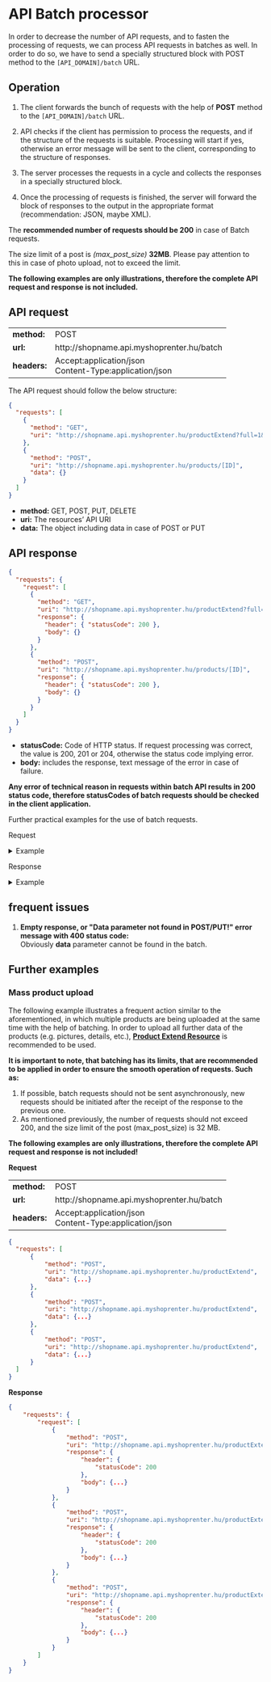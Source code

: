 # API Batch processor

In order to decrease the number of API requests, and to fasten the processing of requests, we can process API requests in batches as well. In order to do so, we have to send a specially structured block with POST method to the `[API_DOMAIN]/batch` URL.

## Operation

1. The client forwards the bunch of requests with the help of **POST** method to the `[API_DOMAIN]/batch` URL.

2. API checks if the client has permission to process the requests, and if the structure of the requests is suitable. Processing will start if yes, otherwise an error message will be sent to the client, corresponding to the structure of responses.

3. The server processes the requests in a cycle and collects the responses in a specially structured block.

4. Once the processing of requests is finished, the server will forward the block of responses to the output in the appropriate format (recommendation: JSON, maybe XML).

The **recommended number of requests should be 200** in case of Batch requests.

The size limit of a post is *(max_post_size)* **32MB**. Please pay attention to this in case of photo upload, not to exceed the limit.

**The following examples are only illustrations, therefore the complete API request and response is not included.**

## API request

<table>
  <tr>
    <td><b>method:</b></td>
    <td>POST</td>
  </tr>
  <tr>
    <td><b>url:</b></td>
    <td>http://shopname.api.myshoprenter.hu/batch</td>
  </tr>
  <tr>
    <td><b>headers:</b></td>
    <td>
        Accept:application/json<br>
        Content-Type:application/json
    </td>
  </tr>
</table>

The API request should follow the below structure:

```json
{
  "requests": [
    {
      "method": "GET",
      "uri": "http://shopname.api.myshoprenter.hu/productExtend?full=1&limit=200&page=0"
    },
    {
      "method": "POST",
      "uri": "http://shopname.api.myshoprenter.hu/products/[ID]",
      "data": {}
    }
  ]
}
```

- **method:** GET, POST, PUT, DELETE
- **uri:** The resources’  API URI
- **data:** The object including data in case of POST or PUT

## API response

```json
{
  "requests": {
    "request": [
      {
        "method": "GET",
        "uri": "http://shopname.api.myshoprenter.hu/productExtend?full=1&limit=200&page=0",
        "response": {
          "header": { "statusCode": 200 },
          "body": {}
        }
      },
      {
        "method": "POST",
        "uri": "http://shopname.api.myshoprenter.hu/products/[ID]",
        "response": {
          "header": { "statusCode": 200 },
          "body": {}
        }
      }
    ]
  }
}
```
- **statusCode:** Code of HTTP status. If request processing was correct, the value is 200, 201 or 204, otherwise the status code implying error.
- **body:** includes the response, text message of the error in case of failure.

**Any error of technical reason in requests within batch API results in 200 status code, therefore statusCodes of batch requests should be checked in the client application.**

Further practical examples for the use of batch requests.

Request

<details class="example-dropdown"><summary>Example</summary>
<p>

```php
Array(
    [requests] => Array(
        [0] => Array(
            [method] => GET
            [uri] => http://shopname.api.myshoprenter.hu/categories/Y2F0ZWdvcnktY2F0ZWdvcnlfaWQ9MTg=
        )
        [1] => Array(
            [method] => DELETE
            [uri] => http://shopname.api.myshoprenter.hu/categories/Y2F0ZWdvcnktY2F0ZWdvcnlfaWQ9MTg=
        )
        [2] => Array(
            [method] => PUT
            [uri] => http://shopname.api.myshoprenter.hu/categories/Y2F0ZWdvcnktY2F0ZWdvcnlfaWQ9MTg=
            [data] => Array(
                [picture] => /data/cukorbetegek.JPG
                [sortOrder] => 2
                [status] => 1
                [multiplier] => 1.00000
                [productsStatus] => 1
                [groupCode] =>
                [parentCategory] => Array(
                    [id] => Y2F0ZWdvcnktY2F0ZWdvcnlfaWQ9NTM=
                )

                [centralCategory] => Array(
                    [id] => Y2F0ZWdvcnktY2F0ZWdvcnlfaWQ9MTg=
                )
            )
        )
        [3] => Array(
            [method] => POST
            [uri] => http://shopname.api.myshoprenter.hu/categories/Y2F0ZWdvcnktY2F0ZWdvcnlfaWQ9MTg=
            [data] => Array(
                [status] => 0
            )
        )
        [4] => Array(
            [method] => GET
            [uri] => http://shopname.api.myshoprenter.hu/category/Y2F0ZWdvcnktY2F0ZWdvcnlfaWQ9MTg=
        )
    )
)
```

</p>
</details>

Response

<details class="example-dropdown"><summary>Example</summary>
<p>

```xml
<response>
     <requests>
         <request>
             <method><![CDATA[GET]]></method>
             <uri><![CDATA[http://shopname.api.myshoprenter.hu/categories/Y2F0ZWdvcnktY2F0ZWdvcnlfaWQ9MTg=]]></uri>
             <response>
                 <header>
                     <statusCode>200</statusCode>
                 </header>
                 <body>
                     <href><![CDATA[http://shopname.api.myshoprenter.hu/categories/Y2F0ZWdvcnktY2F0ZWdvcnlfaWQ9MTg=]]></href>
                     <id><![CDATA[Y2F0ZWdvcnktY2F0ZWdvcnlfaWQ9MTg=]]></id>
                     <innerId><![CDATA[18]]></innerId>
                     <picture><![CDATA[/data/cukorbetegek.JPG]]></picture>
                     <sortOrder><![CDATA[2]]></sortOrder>
                     <status><![CDATA[0]]></status>
                     <multiplier><![CDATA[1.00000]]></multiplier>
                     <productsStatus><![CDATA[1]]></productsStatus>
                     <groupCode/>
                     <dateCreated><![CDATA[2014-09-15T15:32:02]]></dateCreated>
                     <dateUpdated><![CDATA[2014-09-15T15:32:02]]></dateUpdated>
                     <parentCategory>
                         <href><![CDATA[http://shopname.api.myshoprenter.hu/categories/Y2F0ZWdvcnktY2F0ZWdvcnlfaWQ9NTM=]]></href>
                     </parentCategory>
                     <centralCategory>
                         <href><![CDATA[http://shopname.api.myshoprenter.hu/categories/Y2F0ZWdvcnktY2F0ZWdvcnlfaWQ9MTg=]]></href>
                     </centralCategory>
                     <categoryDescriptions>
                         <href><![CDATA[http://shopname.api.myshoprenter.hu/categoryDescriptions?categoryId=Y2F0ZWdvcnktY2F0ZWdvcnlfaWQ9MTg=]]></href>
                     </categoryDescriptions>
                     <categoryCustomerGroupRelations>
                         <href><![CDATA[http://shopname.api.myshoprenter.hu/categoryCustomerGroupRelations?categoryId=Y2F0ZWdvcnktY2F0ZWdvcnlfaWQ9MTg=]]></href>
                     </categoryCustomerGroupRelations>
                     <customerGroups>
                         <href><![CDATA[http://shopname.api.myshoprenter.hu/categories/Y2F0ZWdvcnktY2F0ZWdvcnlfaWQ9MTg=/customerGroups]]></href>
                     </customerGroups>
                 </body>
             </response>
         </request>
         <request>
             <method><![CDATA[DELETE]]></method>
             <uri><![CDATA[http://shopname.api.myshoprenter.hu/categories/Y2F0ZWdvcnktY2F0ZWdvcnlfaWQ9MTg=]]></uri>
             <response>
                 <header>
                     <statusCode>200</statusCode>
                 </header>
                 <body/>
             </response>
         </request>
         <request>
             <method><![CDATA[PUT]]></method>
             <uri><![CDATA[http://shopname.api.myshoprenter.hu/categories/Y2F0ZWdvcnktY2F0ZWdvcnlfaWQ9MTg=]]></uri>
             <response>
                 <header>
                     <statusCode>200</statusCode>
                 </header>
                 <body>
                     <href><![CDATA[http://shopname.api.myshoprenter.hu/categories/Y2F0ZWdvcnktY2F0ZWdvcnlfaWQ9MTg=]]></href>
                     <id><![CDATA[Y2F0ZWdvcnktY2F0ZWdvcnlfaWQ9MTg=]]></id>
                     <innerId><![CDATA[18]]></innerId>
                     <picture><![CDATA[/data/cukorbetegek.JPG]]></picture>
                     <sortOrder><![CDATA[2]]></sortOrder>
                     <status><![CDATA[1]]></status>
                     <multiplier><![CDATA[1.00000]]></multiplier>
                     <productsStatus><![CDATA[1]]></productsStatus>
                     <groupCode/>
                     <dateCreated><![CDATA[2014-09-15T15:32:02]]></dateCreated>
                     <dateUpdated><![CDATA[2014-09-15T15:33:53]]></dateUpdated>
                     <parentCategory>
                         <href><![CDATA[http://shopname.api.myshoprenter.hu/categories/Y2F0ZWdvcnktY2F0ZWdvcnlfaWQ9NTM=]]></href>
                     </parentCategory>
                     <centralCategory>
                         <href><![CDATA[http://shopname.api.myshoprenter.hu/categories/Y2F0ZWdvcnktY2F0ZWdvcnlfaWQ9MTg=]]></href>
                     </centralCategory>
                     <categoryDescriptions>
                         <href><![CDATA[http://shopname.api.myshoprenter.hu/categoryDescriptions?categoryId=Y2F0ZWdvcnktY2F0ZWdvcnlfaWQ9MTg=]]></href>
                     </categoryDescriptions>
                     <categoryCustomerGroupRelations>
                         <href><![CDATA[http://shopname.api.myshoprenter.hu/categoryCustomerGroupRelations?categoryId=Y2F0ZWdvcnktY2F0ZWdvcnlfaWQ9MTg=]]></href>
                     </categoryCustomerGroupRelations>
                     <customerGroups>
                         <href><![CDATA[http://shopname.api.myshoprenter.hu/categories/Y2F0ZWdvcnktY2F0ZWdvcnlfaWQ9MTg=/customerGroups]]></href>
                     </customerGroups>
                 </body>
             </response>
         </request>
         <request>
             <method><![CDATA[POST]]></method>
             <uri><![CDATA[http://shopname.api.myshoprenter.hu/categories/Y2F0ZWdvcnktY2F0ZWdvcnlfaWQ9MTg=]]></uri>
             <response>
                 <header>
                     <statusCode>200</statusCode>
                 </header>
                 <body>
                     <href><![CDATA[http://shopname.api.myshoprenter.hu/categories/Y2F0ZWdvcnktY2F0ZWdvcnlfaWQ9MTg=]]></href>
                     <id><![CDATA[Y2F0ZWdvcnktY2F0ZWdvcnlfaWQ9MTg=]]></id>
                     <innerId><![CDATA[18]]></innerId>
                     <picture><![CDATA[/data/cukorbetegek.JPG]]></picture>
                     <sortOrder><![CDATA[2]]></sortOrder>
                     <status><![CDATA[0]]></status>
                     <multiplier><![CDATA[1.00000]]></multiplier>
                     <productsStatus><![CDATA[1]]></productsStatus>
                     <groupCode/>
                     <dateCreated><![CDATA[2014-09-15T15:32:02]]></dateCreated>
                     <dateUpdated><![CDATA[2014-09-15T15:33:53]]></dateUpdated>
                     <parentCategory>
                         <href><![CDATA[http://shopname.api.myshoprenter.hu/categories/Y2F0ZWdvcnktY2F0ZWdvcnlfaWQ9NTM=]]></href>
                     </parentCategory>
                     <centralCategory>
                         <href><![CDATA[http://shopname.api.myshoprenter.hu/categories/Y2F0ZWdvcnktY2F0ZWdvcnlfaWQ9MTg=]]></href>
                     </centralCategory>
                     <categoryDescriptions>
                         <href><![CDATA[http://shopname.api.myshoprenter.hu/categoryDescriptions?categoryId=Y2F0ZWdvcnktY2F0ZWdvcnlfaWQ9MTg=]]></href>
                     </categoryDescriptions>
                     <categoryCustomerGroupRelations>
                         <href><![CDATA[http://shopname.api.myshoprenter.hu/categoryCustomerGroupRelations?categoryId=Y2F0ZWdvcnktY2F0ZWdvcnlfaWQ9MTg=]]></href>
                     </categoryCustomerGroupRelations>
                     <customerGroups>
                         <href><![CDATA[http://shopname.api.myshoprenter.hu/categories/Y2F0ZWdvcnktY2F0ZWdvcnlfaWQ9MTg=/customerGroups]]></href>
                     </customerGroups>
                 </body>
             </response>
         </request>
         <request>
             <method><![CDATA[GET]]></method>
             <uri><![CDATA[http://shopname.api.myshoprenter.hu/category/Y2F0ZWdvcnktY2F0ZWdvcnlfaWQ9MTg=]]></uri>
             <response>
                 <header>
                     <statusCode>404</statusCode>
                 </header>
                 <body>
                     <message><![CDATA[Resource matching URI "/category/Y2F0ZWdvcnktY2F0ZWdvcnlfaWQ9MTg=" not found]]></message>
                 </body>
             </response>
         </request>
     </requests>
 </response>
```

</p>
</details>

## frequent issues

1. **Empty response, or "Data parameter not found in POST/PUT!" error message with 400 status code:**<br>
   Obviously **data** parameter cannot be found in the batch.


###

## Further examples

### Mass product upload

The following example illustrates a frequent action similar to the aforementioned, in which multiple products are being uploaded at the same time with the help of batching.
In order to upload all further data of the products (e.g. pictures, details, etc.), [**Product Extend Resource**](../../api/product_extend.md) is recommended to be used.

**It is important to note, that batching has its limits, that are recommended to be applied in order to ensure the smooth operation of requests. Such as:**
1. If possible, batch requests should not be sent asynchronously, new requests should be initiated after the receipt of the response to the previous one.
2. As mentioned previously, the number of requests should not exceed 200, and the size limit of the post (max_post_size) is 32 MB.

**The following examples are only illustrations, therefore the complete API request and response is not included!**

**Request**

<table>
  <tr>
    <td><b>method:</b></td>
    <td>POST</td>
  </tr>
  <tr>
    <td><b>url:</b></td>
    <td>http://shopname.api.myshoprenter.hu/batch</td>
  </tr>
  <tr>
    <td><b>headers:</b></td>
    <td>
        Accept:application/json<br>
        Content-Type:application/json
    </td>
  </tr>
</table>

```json
{
  "requests": [
      {
          "method": "POST",
          "uri": "http://shopname.api.myshoprenter.hu/productExtend",
          "data": {...}
      },
      {
          "method": "POST",
          "uri": "http://shopname.api.myshoprenter.hu/productExtend",
          "data": {...}
      },
      {
          "method": "POST",
          "uri": "http://shopname.api.myshoprenter.hu/productExtend",
          "data": {...}
      }
  ]
}
```

**Response**

```json
{
    "requests": {
        "request": [
            {
                "method": "POST",
                "uri": "http://shopname.api.myshoprenter.hu/productExtend",
                "response": {
                    "header": {
                        "statusCode": 200
                    },
                    "body": {...}
                }
            },
            {
                "method": "POST",
                "uri": "http://shopname.api.myshoprenter.hu/productExtend",
                "response": {
                    "header": {
                        "statusCode": 200
                    },
                    "body": {...}
                }
            },
            {
                "method": "POST",
                "uri": "http://shopname.api.myshoprenter.hu/productExtend",
                "response": {
                    "header": {
                        "statusCode": 200
                    },
                    "body": {...}
                }
            }
        ]
    }
}
```

